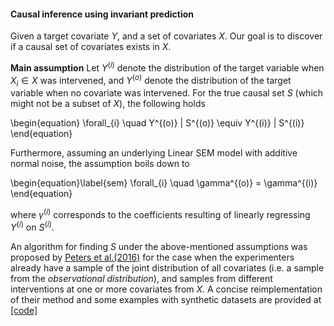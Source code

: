 #### Causal inference using invariant prediction

Given a target covariate $Y$, and a set of covariates $X$. Our goal is to discover if a causal set of covariates exists in $X$.

**Main assumption** Let $Y^{(i)}$ denote the distribution of the target variable when $X_i \in X$ was intervened, and $Y^{(o)}$ denote the distribution of the target variable when no covariate was intervened. For the true causal set $S$ (which might not be a subset of $X$), the following holds

\begin{equation}
\forall_{i} \quad Y^{(o)} | S^{(o)} \equiv Y^{(i)} | S^{(i)}
\end{equation}

Furthermore, assuming an underlying Linear SEM model with additive normal noise, the assumption boils down to

\begin{equation}\label{sem}
\forall_{i} \quad \gamma^{(o)} = \gamma^{(i)}
\end{equation}

where $\gamma^{(i)}$ corresponds to the coefficients resulting of linearly regressing $Y^{(i)}$ on $S^{(i)}$.

An algorithm for finding $S$ under the above-mentioned assumptions was proposed by [Peters et al.(2016)]( https://doi.org/10.1111/rssb.12167) for the case when the experimenters already have a sample of the joint distribution of all covariates (i.e. a sample from the *observational distribution*), and samples from different interventions at one or more covariates from $X$. A concise reimplementation of their method and some examples with synthetic datasets are provided at [[code]](https://github.com/lkania/causal-inference-using-invariant-prediction/blob/master/causality.R)
